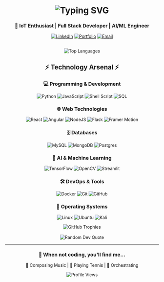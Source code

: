 <h1 align="center">
  <img src="https://readme-typing-svg.herokuapp.com?font=Fira+Code&weight=500&size=40&pause=1000&color=6AD3F7&center=true&vCenter=true&random=false&width=500&height=70&lines=Hello+World!+%F0%9F%91%8B;I'm+Sujan+Sanjeev+D;Welcome+to+my+Profile!" alt="Typing SVG" />
</h1>

<h3 align="center">🚀 IoT Enthusiast | Full Stack Developer | AI/ML Engineer</h3>

<div align="center">
  
  [![LinkedIn](https://img.shields.io/badge/LinkedIn-0077B5?style=for-the-badge&logo=linkedin&logoColor=white)](https://www.linkedin.com/)
  [![Portfolio](https://img.shields.io/badge/Portfolio-255E63?style=for-the-badge&logo=About.me&logoColor=white)](https://sujansanjeev.netlify.app)
  [![Email](https://img.shields.io/badge/Email-D14836?style=for-the-badge&logo=gmail&logoColor=white)](mailto:sujan21110114@snuchennai.edu.in)
  
</div>

<br>

<div align="center">
  <img src="https://github-readme-stats.vercel.app/api/top-langs/?username=sujansanjeev&theme=tokyonight&hide_border=true&include_all_commits=false&count_private=false&layout=compact" alt="Top Languages" />
</div>

<h2 align="center">⚡ Technology Arsenal ⚡</h2>

<div align="center">
  
  ### 💻 Programming & Development
  ![Python](https://img.shields.io/badge/python-3670A0?style=for-the-badge&logo=python&logoColor=ffdd54)
  ![JavaScript](https://img.shields.io/badge/javascript-%23323330.svg?style=for-the-badge&logo=javascript&logoColor=%23F7DF1E)
  ![Shell Script](https://img.shields.io/badge/shell_script-%23121011.svg?style=for-the-badge&logo=gnu-bash&logoColor=white)
  ![SQL](https://img.shields.io/badge/SQL-%2300f.svg?style=for-the-badge&logo=mysql&logoColor=white)

  ### 🌐 Web Technologies
  ![React](https://img.shields.io/badge/react-%2320232a.svg?style=for-the-badge&logo=react&logoColor=%2361DAFB)
  ![Angular](https://img.shields.io/badge/angular-%23DD0031.svg?style=for-the-badge&logo=angular&logoColor=white)
  ![NodeJS](https://img.shields.io/badge/node.js-6DA55F?style=for-the-badge&logo=node.js&logoColor=white)
  ![Flask](https://img.shields.io/badge/flask-%23000.svg?style=for-the-badge&logo=flask&logoColor=white)
  ![Framer Motion](https://img.shields.io/badge/Framer_Motion-black?style=for-the-badge&logo=framer&logoColor=white)

  ### 🗄️ Databases
  ![MySQL](https://img.shields.io/badge/mysql-%2300000f.svg?style=for-the-badge&logo=mysql&logoColor=white)
  ![MongoDB](https://img.shields.io/badge/MongoDB-%234ea94b.svg?style=for-the-badge&logo=mongodb&logoColor=white)
  ![Postgres](https://img.shields.io/badge/postgres-%23316192.svg?style=for-the-badge&logo=postgresql&logoColor=white)

  ### 🤖 AI & Machine Learning
  ![TensorFlow](https://img.shields.io/badge/TensorFlow-%23FF6F00.svg?style=for-the-badge&logo=TensorFlow&logoColor=white)
  ![OpenCV](https://img.shields.io/badge/opencv-%23white.svg?style=for-the-badge&logo=opencv&logoColor=white)
  ![Streamlit](https://img.shields.io/badge/Streamlit-FF4B4B?style=for-the-badge&logo=Streamlit&logoColor=white)
  
  ### 🛠 DevOps & Tools
  ![Docker](https://img.shields.io/badge/docker-%230db7ed.svg?style=for-the-badge&logo=docker&logoColor=white)
  ![Git](https://img.shields.io/badge/git-%23F05033.svg?style=for-the-badge&logo=git&logoColor=white)
  ![GitHub](https://img.shields.io/badge/github-%23121011.svg?style=for-the-badge&logo=github&logoColor=white)

  ### 💽 Operating Systems
  ![Linux](https://img.shields.io/badge/Linux-FCC624?style=for-the-badge&logo=linux&logoColor=black)
  ![Ubuntu](https://img.shields.io/badge/Ubuntu-E95420?style=for-the-badge&logo=ubuntu&logoColor=white)
  ![Kali](https://img.shields.io/badge/Kali-268BEE?style=for-the-badge&logo=kalilinux&logoColor=white)
  
</div>

<div align="center">
  <img src="https://github-profile-trophy.vercel.app/?username=yourusername&theme=tokyonight&no-frame=true&no-bg=false&margin-w=4" alt="GitHub Trophies" />
</div>

<br>

<div align="center">
  <img src="https://quotes-github-readme.vercel.app/api?type=horizontal&theme=tokyonight" alt="Random Dev Quote" />
</div>

---

<h3 align="center">🎵 When not coding, you'll find me...</h3>
<p align="center">
  🎹 Composing Music | 🎾 Playing Tennis | 🎼 Orchestrating
</p>

<div align="center">
  <img src="https://komarev.com/ghpvc/?username=yourusername&label=Profile%20Views&color=0e75b6&style=flat" alt="Profile Views" />
</div>
